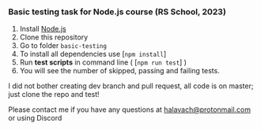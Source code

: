### Basic testing task for Node.js course (RS School, 2023)

1. Install [Node.js](https://nodejs.org/en/download/)
2. Clone this repository
3. Go to folder `basic-testing`
4. To install all dependencies use [`npm install`]
5. Run **test scripts** in command line ( [`npm run test`] )
6. You will see the number of skipped, passing and failing tests.

I did not bother creating dev branch and pull request, all code is on master; just clone the repo and test!

Please contact me if you have any questions at halavach@protonmail.com or using Discord
